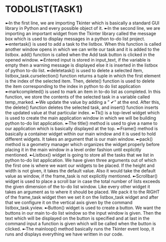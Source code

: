 # TODOLIST(TASK1)
➼In the first line, we are importing Tkinter which is basically a standard GUI library in Python and every possible object of it.
➼In the second line, we are importing an important widget from the Tkinter library called the message box which is used to display messages in a python to-do list project.
➼entertask() is used to add a task to the listbox. When this function is called another window opens in which we can write our task and it is added to the listbox. add() function is called when the Add task button is clicked in the opened window.
➼Entered input is stored in input_text, if the variable is empty then a warning message is displayed else it is inserted in the listbox of python to-do list.
➼deletetask() is used to delete a selected item, listbox_task.curselection() function returns a tuple in which the first element is the index of the selected item. Then, delete() function is used to delete the item corresponding to the index in python to do list application
➼markcompleted() is used to mark an item in to-do list as completed. In this function, we store the contents of the selected task in a variable called temp_marked.
➼We update the value by adding a ” ✔” at the end. After this, the delete() function deletes the selected task, and insert() function inserts the updated value at that particular index. 
➼Tk() is a top-level widget which is used to create the main application window in which we will be building python to-do list application.
➼The title() method is used to give a name to our application which is basically displayed at the top.
➼Frame() method is basically a container widget within our main window and it is used to hold different widgets. It takes an argument that is our main window.
➼pack() method is a geometry manager which organizes the widget properly before placing it in the main window in a level order fashion until explicitly mentioned.
➼Listbox() widget is going to store all the tasks that we list in python to-do list application. We have given three arguments out of which the first one is where we want our widgets to be placed. If the height and width is not given, it takes the default value. Also it would take the default value as window, if the frame_task is not explicitly mentioned.
➼Scrollbar() widget is used to place a scroll bar in case the total number of lists exceeds the given dimension of the to-do list window. Like every other widget it takes an argument as to where it should be placed. We pack it to the RIGHT of the frame_task widget then we set it on the listbox_task widget and after that we configure it on the vertical axis given by the command listbox_task.yview.
➼Button() widget is used to create a button. We want the buttons in our main to-do list window so the input window is given. Then the text which will be displayed on the button is specified and at last in the command input a function is given which will be called when the button is clicked.
➼The mainloop() method basically runs the Tkinter event loop, it runs and displays everything we have written in our code.
